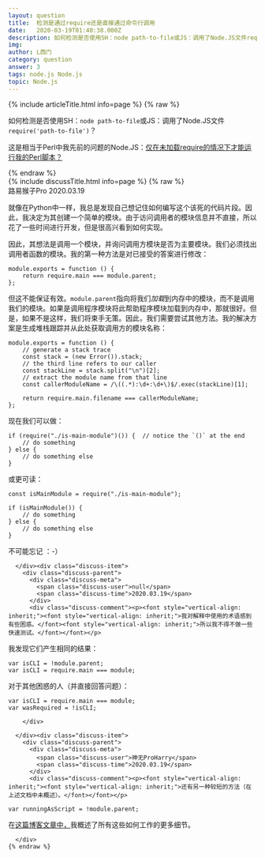 ```yaml
---
layout: question
title:  检测是通过require还是直接通过命令行调用
date:   2020-03-19T01:40:38.000Z
description: 如何检测是否使用SH：node path-to-file或JS：调用了Node.JS文件require('path-to-file')？这是相当于Pe...
img: 
author: L西门
category: question
answer: 3
tags: node.js Node.js
topic: Node.js
---
```

<div class="article-root">
  <div class="article">
    {% include articleTitle.html info=page %}
    {% raw %}
    <div class="article-content"><p><font style="vertical-align: inherit;"><font style="vertical-align: inherit;">如何检测是否使用SH：</font></font><code>node path-to-file</code><font style="vertical-align: inherit;"><font style="vertical-align: inherit;">或JS：</font><font style="vertical-align: inherit;">调用了Node.JS文件</font></font><code>require('path-to-file')</code><font style="vertical-align: inherit;"><font style="vertical-align: inherit;">？</font></font></p>

<p><font style="vertical-align: inherit;"><font style="vertical-align: inherit;">这是相当于Perl中我先前的问题的Node.JS：</font></font><a href="https://stackoverflow.com/questions/4004466/how-can-i-run-my-perl-script-only-if-it-wasnt-loaded-with-require"><font style="vertical-align: inherit;"><font style="vertical-align: inherit;">仅在未加载require的情况下才能运行我的Perl脚本？</font></font></a></p></div>
    {% endraw %}
  </div>

  <div class="discuss-wrapper">
    {% include discussTitle.html info=page %}
    {% raw %}
    <div class="discuss-item">
        <div class="discuss-parent">
          <div class="discuss-meta">
            <span class="discuss-user">路易猴子Pro</span>
            <span class="discuss-time">2020.03.19</span>
          </div>
          <div class="discuss-comment"><p><font style="vertical-align: inherit;"><font style="vertical-align: inherit;">就像在Python中一样，我总是发现自己想记住如何编写这个该死的代码片段。</font><font style="vertical-align: inherit;">因此，我决定为其创建一个简单的模块。</font><font style="vertical-align: inherit;">由于访问调用者的模块信息并不直接，所以花了一些时间进行开发，但是很高兴看到如何实现。</font></font></p>

<p><font style="vertical-align: inherit;"><font style="vertical-align: inherit;">因此，其想法是调用一个模块，并询问调用方模块是否为主要模块。</font><font style="vertical-align: inherit;">我们必须找出调用者函数的模块。</font><font style="vertical-align: inherit;">我的第一种方法是对已接受的答案进行修改：</font></font></p>

<pre><code>module.exports = function () {<font></font>
    return require.main === module.parent;<font></font>
};<font></font>
</code></pre>

<p><font style="vertical-align: inherit;"><font style="vertical-align: inherit;">但这不能保证有效。</font></font><code>module.parent</code><font style="vertical-align: inherit;"><font style="vertical-align: inherit;">指向将</font><font style="vertical-align: inherit;">我们</font></font><em><font style="vertical-align: inherit;"><font style="vertical-align: inherit;">加载</font></font></em><font style="vertical-align: inherit;"><font style="vertical-align: inherit;">到内存中</font><font style="vertical-align: inherit;">的模块</font><font style="vertical-align: inherit;">，而不是调用我们的模块。</font><font style="vertical-align: inherit;">如果是调用程序模块将此帮助程序模块加载到内存中，那就很好。</font><font style="vertical-align: inherit;">但是，如果不是这样，我们将束手无策。</font><font style="vertical-align: inherit;">因此，我们需要尝试其他方法。</font><font style="vertical-align: inherit;">我的解决方案是生成堆栈跟踪并从此处获取调用方的模块名称：</font></font></p>

<pre><code>module.exports = function () {<font></font>
    // generate a stack trace<font></font>
    const stack = (new Error()).stack;<font></font>
    // the third line refers to our caller<font></font>
    const stackLine = stack.split("\n")[2];<font></font>
    // extract the module name from that line<font></font>
    const callerModuleName = /\((.*):\d+:\d+\)$/.exec(stackLine)[1];<font></font>
<font></font>
    return require.main.filename === callerModuleName;<font></font>
};<font></font>
</code></pre>

<p><font style="vertical-align: inherit;"><font style="vertical-align: inherit;">现在我们可以做：</font></font></p>

<pre><code>if (require("./is-main-module")()) {  // notice the `()` at the end<font></font>
    // do something<font></font>
} else {<font></font>
    // do something else<font></font>
}<font></font>
</code></pre>

<p><font style="vertical-align: inherit;"><font style="vertical-align: inherit;">或更可读：</font></font></p>

<pre><code>const isMainModule = require("./is-main-module");<font></font>
<font></font>
if (isMainModule()) {<font></font>
    // do something<font></font>
} else {<font></font>
    // do something else<font></font>
}<font></font>
</code></pre>

<p><font style="vertical-align: inherit;"><font style="vertical-align: inherit;">不可能忘记 ：-）</font></font></p></div>
        </div>
        
      </div><div class="discuss-item">
        <div class="discuss-parent">
          <div class="discuss-meta">
            <span class="discuss-user">null</span>
            <span class="discuss-time">2020.03.19</span>
          </div>
          <div class="discuss-comment"><p><font style="vertical-align: inherit;"><font style="vertical-align: inherit;">我对解释中使用的术语感到有些困惑。</font><font style="vertical-align: inherit;">所以我不得不做一些快速测试。</font></font></p>

<p><font style="vertical-align: inherit;"><font style="vertical-align: inherit;">我发现它们产生相同的结果：</font></font></p>

<pre><code>var isCLI = !module.parent;<font></font>
var isCLI = require.main === module;<font></font>
</code></pre>

<p><font style="vertical-align: inherit;"><font style="vertical-align: inherit;">对于其他困惑的人（并直接回答问题）：</font></font></p>

<pre><code>var isCLI = require.main === module;<font></font>
var wasRequired = !isCLI;<font></font>
</code></pre></div>
        </div>
        
      </div><div class="discuss-item">
        <div class="discuss-parent">
          <div class="discuss-meta">
            <span class="discuss-user">神无ProHarry</span>
            <span class="discuss-time">2020.03.19</span>
          </div>
          <div class="discuss-comment"><p><font style="vertical-align: inherit;"><font style="vertical-align: inherit;">还有另一种较短的方法（在上述文档中未概述）。</font></font></p>

<p><code>var runningAsScript = !module.parent;</code></p>

<p><font style="vertical-align: inherit;"><font style="vertical-align: inherit;">在</font></font><a href="http://thlorenz.com/blog/how-to-detect-if-a-nodejs-module-is-run-as-a-script/"><font style="vertical-align: inherit;"><font style="vertical-align: inherit;">这篇博客文章中，</font></font></a><font style="vertical-align: inherit;"><font style="vertical-align: inherit;">我概述了所有这些如何工作的更多细节</font><font style="vertical-align: inherit;">。</font></font></p></div>
        </div>
        
      </div>
    {% endraw %}
  </div>
<div>
